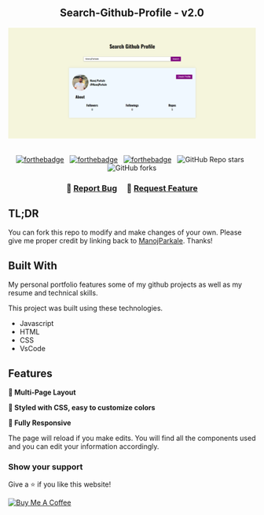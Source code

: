 <h2 align="center">
Search-Github-Profile - v2.0<br/>
</h2>
<div align="center">
  <img alt="Demo" src="./git-profile.png" />
</div>

<br/>

<center>

[![forthebadge](https://forthebadge.com/images/badges/made-with-javascript.svg)](https://forthebadge.com) &nbsp;
[![forthebadge](https://forthebadge.com/images/badges/made-with-html.svg)](https://forthebadge.com) &nbsp;
[![forthebadge](https://forthebadge.com/images/badges/made-with-css.svg)](https://forthebadge.com) &nbsp;
![GitHub Repo stars](https://img.shields.io/github/stars/ManojParkale/Search-Github-Profile?color=red&logo=github&style=for-the-badge) &nbsp;
![GitHub forks](https://img.shields.io/github/forks/ManojParkale/Search-Github-Profile?color=red&logo=github&style=for-the-badge)

</center>

<h3 align="center">
    🔹
    <a href="https://github.com/ManojParkale/Search-Github-Profile/issues">Report Bug</a> &nbsp; &nbsp;
    🔹
    <a href="https://github.com/ManojParkale/Search-Github-Profile/issues">Request Feature</a>
</h3>

## TL;DR

You can fork this repo to modify and make changes of your own. Please give me proper credit by linking back to [ManojParkale](https://github.com/ManojParkale/Search-Github-Profile). Thanks!

## Built With

My personal portfolio features some of my github projects as well as my resume and technical skills.<br/>

This project was built using these technologies.

- Javascript
- HTML
- CSS
- VsCode

## Features

**📖 Multi-Page Layout**

**🎨 Styled with CSS, easy to customize colors**

**📱 Fully Responsive**

The page will reload if you make edits.
You will find all the components used and you can edit your information accordingly.

### Show your support

Give a ⭐ if you like this website!

<a href="https://www.buymeacoffee.com/ManojParkale" target="_blank"><img src="https://cdn.buymeacoffee.com/buttons/v2/default-violet.png" alt="Buy Me A Coffee" height= "60px" width= "217px" ></a>
